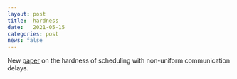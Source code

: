 ```yaml
---
layout: post
title:  hardness
date:   2021-05-15
categories: post
news: false
---
```

New [paper](https://arxiv.org/pdf/2105.00111.pdf) on the hardness of scheduling with non-uniform communication delays.